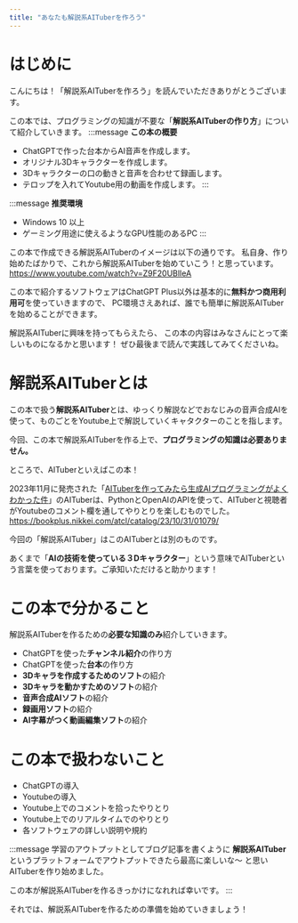 ```yaml
---
title: "あなたも解説系AITuberを作ろう"
---
```

# はじめに
こんにちは！「解説系AITuberを作ろう」を読んでいただきありがとうございます。

この本では、プログラミングの知識が不要な「**解説系AITuberの作り方**」について紹介していきます。
:::message
**この本の概要**
- ChatGPTで作った台本からAI音声を作成します。
- オリジナル3Dキャラクターを作成します。
- 3Dキャラクターの口の動きと音声を合わせて録画します。
- テロップを入れてYoutube用の動画を作成します。
:::

:::message
**推奨環境**
- Windows 10 以上
- ゲーミング用途に使えるようなGPU性能のあるPC
:::

この本で作成できる解説系AITuberのイメージは以下の通りです。
私自身、作り始めたばかりで、これから解説系AITuberを始めていこう！と思っています。
https://www.youtube.com/watch?v=Z9F20UBlIeA

この本で紹介するソフトウェアはChatGPT Plus以外は基本的に**無料かつ商用利用可**を使っていきますので、
PC環境さえあれば、誰でも簡単に解説系AITuberを始めることができます。

解説系AITuberに興味を持ってもらえたら、
この本の内容はみなさんにとって楽しいものになるかと思います！
ぜひ最後まで読んで実践してみてくださいね。

# 解説系AITuberとは
この本で扱う**解説系AITuber**とは、ゆっくり解説などでおなじみの音声合成AIを使って、ものごとをYoutube上で解説していくキャタクターのことを指します。

今回、この本で解説系AITuberを作る上で、**プログラミングの知識は必要ありません。**

ところで、AITuberといえばこの本！

2023年11月に発売された「[AITuberを作ってみたら生成AIプログラミングがよくわかった件](https://bookplus.nikkei.com/atcl/catalog/23/10/31/01079/
)」のAITuberは、PythonとOpenAIのAPIを使って、AITuberと視聴者がYoutubeのコメント欄を通してやりとりを楽しむものでした。
https://bookplus.nikkei.com/atcl/catalog/23/10/31/01079/

今回の「解説系AITuber」はこのAITuberとは別のものです。

あくまで「**AIの技術を使っている３Dキャラクター**」という意味でAITuberという言葉を使っております。ご承知いただけると助かります！

# この本で分かること
解説系AITuberを作るための**必要な知識のみ**紹介していきます。
- ChatGPTを使った**チャンネル紹介**の作り方
- ChatGPTを使った**台本**の作り方
- **3Dキャラを作成するためのソフト**の紹介
- **3Dキャラを動かすためのソフト**の紹介
- **音声合成AIソフト**の紹介
- **録画用ソフト**の紹介
- **AI字幕がつく動画編集ソフト**の紹介

# この本で扱わないこと
- ChatGPTの導入
- Youtubeの導入
- Youtube上でのコメントを拾ったやりとり
- Youtube上でのリアルタイムでのやりとり
- 各ソフトウェアの詳しい説明や規約

:::message
学習のアウトプットとしてブログ記事を書くように
**解説系AITuber**というプラットフォームでアウトプットできたら最高に楽しいな～
と思いAITuberを作り始めました。

この本が解説系AITuberを作るきっかけになれれば幸いです。
:::

それでは、解説系AITuberを作るための準備を始めていきましょう！